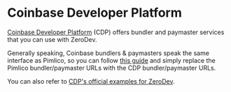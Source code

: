 # Coinbase Developer Platform

[Coinbase Developer Platform](https://docs.cdp.coinbase.com/) (CDP) offers bundler and paymaster services that you can use with ZeroDev.

Generally speaking, Coinbase bundlers & paymasters speak the same interface as Pimlico, so you can follow [this guide](/sdk/v5_3_x/infra/pimlico) and simply replace the Pimlico bundler/paymaster URLs with the CDP bundler/paymaster URLs.

You can also refer to [CDP's official examples for ZeroDev](https://github.com/coinbase/paymaster-bundler-examples/tree/master/examples/zerodev).
